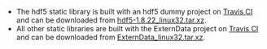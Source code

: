 * The hdf5 static library is built with an hdf5 dummy project on [Travis CI](https://travis-ci.org/tbeu/hdf5) and can be downloaded from [hdf5-1.8.22_linux32.tar.xz](https://bitbucket.org/tbeu/downloads/downloads/hdf5-1.8.22_linux32.tar.xz).
* All other static libraries are built with the ExternData project on [Travis CI](https://travis-ci.org/github/modelica-3rdparty/ExternData) and can be downloaded from [ExternData_linux32.tar.xz](https://bitbucket.org/tbeu/downloads/downloads/ExternData_linux32.tar.xz).